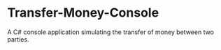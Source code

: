 # Transfer-Money-Console
A C# console application simulating the transfer of money between two parties.
